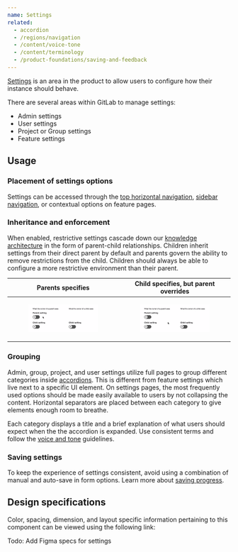 ```yaml
---
name: Settings
related:
  - accordion
  - /regions/navigation
  - /content/voice-tone
  - /content/terminology
  - /product-foundations/saving-and-feedback
---
```


[Settings](/content/terminology#settings-%26-configuration) is an area in the product to allow users to configure how their instance should behave.

There are several areas within GitLab to manage settings:

* Admin settings
* User settings
* Project or Group settings
* Feature settings

## Usage

### Placement of settings options

Settings can be accessed through the [top horizontal navigation](/regions/navigation#global-navigation), [sidebar navigation](/regions/navigation#contextual-navigation), or contextual options on feature pages. 

### Inheritance and enforcement

When enabled, restrictive settings cascade down our [knowledge architecture](https://about.gitlab.com/handbook/product/product-principles/#principled-adherence-to-the-established-knowledge-architecture) in the form of parent-child relationships. Children inherit settings from their direct parent by default and parents govern the ability to remove restrictions from the child. Children should always be able to configure a more restrictive environment than their parent.

| Parents specifies | Child specifies, but parent overrides |
|-----------------------------------------------------|---------------------------------|
|<figure class="figure" role="figure" aria-label="In-page alert contextually placed with space above and below"><img class="figure-img" src="static/img/parent-child-parent.gif" alt="Parent restricsts settings" role="img" style="width:100%; max-width:474px; height:auto" /></figure> |<figure class="figure" role="figure" aria-label="In-page alert contextually placed with space above and below"><img class="figure-img" src="static/img/child-parent-parent-child.gif" alt="Child defines settings" role="img" style="width:100%; max-width:474px; height:auto" /></figure> |

### Grouping

Admin, group, project, and user settings utilize full pages to group different categories inside [accordions](/components/accordion). This is different from feature settings which live next to a specific UI element. On settings pages, the most frequently used options should be made easily available to users by not collapsing the content. Horizontal separators are placed between each category to give elements enough room to breathe.

Each category displays a title and a brief explanation of what users should expect when the the accordion is expanded. Use consistent terms and follow the [voice and tone](/content/voice-tone) guidelines. 

### Saving settings

To keep the experience of settings consistent, avoid using a combination of manual and auto-save in form options. Learn more about [saving progress](/product-foundations/saving-and-feedback#saving-progress).

## Design specifications

Color, spacing, dimension, and layout specific information pertaining to this component can be viewed using the following link:

Todo: Add Figma specs for settings

